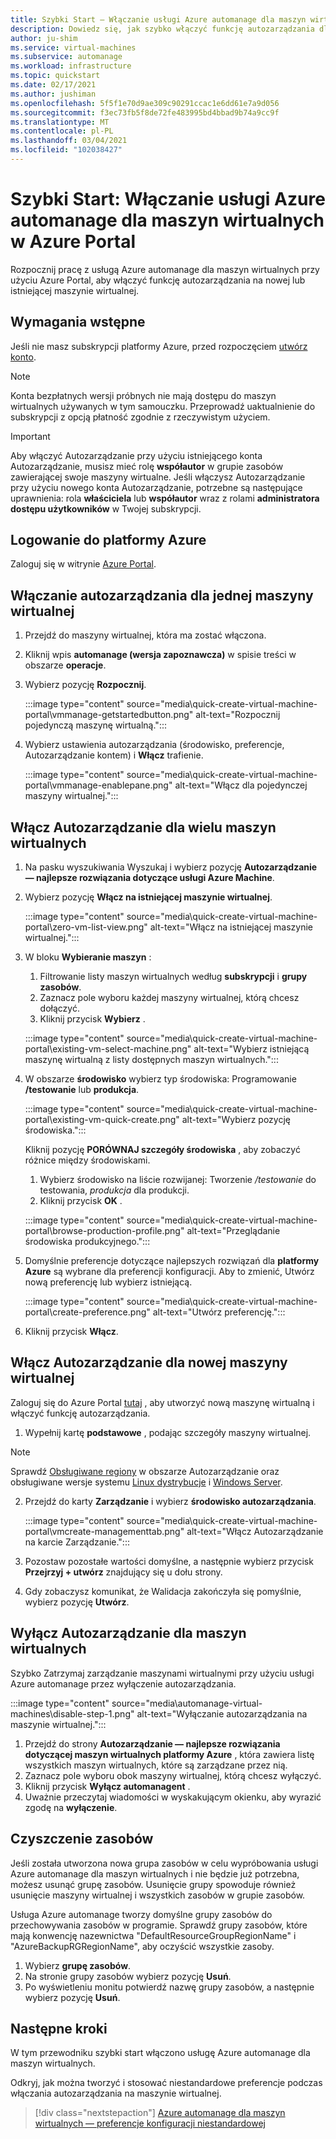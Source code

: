 ```yaml
---
title: Szybki Start — Włączanie usługi Azure automanage dla maszyn wirtualnych w Azure Portal
description: Dowiedz się, jak szybko włączyć funkcję autozarządzania dla maszyn wirtualnych na nowej lub istniejącej maszynie wirtualnej w Azure Portal.
author: ju-shim
ms.service: virtual-machines
ms.subservice: automanage
ms.workload: infrastructure
ms.topic: quickstart
ms.date: 02/17/2021
ms.author: jushiman
ms.openlocfilehash: 5f5f1e70d9ae309c90291ccac1e6dd61e7a9d056
ms.sourcegitcommit: f3ec73fb5f8de72fe483995bd4bbad9b74a9cc9f
ms.translationtype: MT
ms.contentlocale: pl-PL
ms.lasthandoff: 03/04/2021
ms.locfileid: "102038427"
---
```

# <a name="quickstart-enable-azure-automanage-for-virtual-machines-in-the-azure-portal"></a>Szybki Start: Włączanie usługi Azure automanage dla maszyn wirtualnych w Azure Portal

Rozpocznij pracę z usługą Azure automanage dla maszyn wirtualnych przy użyciu Azure Portal, aby włączyć funkcję autozarządzania na nowej lub istniejącej maszynie wirtualnej.


## <a name="prerequisites"></a>Wymagania wstępne

Jeśli nie masz subskrypcji platformy Azure, przed rozpoczęciem [utwórz konto](https://azure.microsoft.com/pricing/purchase-options/pay-as-you-go/).

> [!NOTE]
> Konta bezpłatnych wersji próbnych nie mają dostępu do maszyn wirtualnych używanych w tym samouczku. Przeprowadź uaktualnienie do subskrypcji z opcją płatność zgodnie z rzeczywistym użyciem.

> [!IMPORTANT]
> Aby włączyć Autozarządzanie przy użyciu istniejącego konta Autozarządzanie, musisz mieć rolę **współautor** w grupie zasobów zawierającej swoje maszyny wirtualne. Jeśli włączysz Autozarządzanie przy użyciu nowego konta Autozarządzanie, potrzebne są następujące uprawnienia: rola **właściciela** lub **współautor** wraz z rolami **administratora dostępu użytkowników** w Twojej subskrypcji.


## <a name="sign-in-to-azure"></a>Logowanie do platformy Azure

Zaloguj się w witrynie [Azure Portal](https://aka.ms/AutomanagePortal-Ignite21).

## <a name="enable-automanage-for-a-single-vm"></a>Włączanie autozarządzania dla jednej maszyny wirtualnej

1. Przejdź do maszyny wirtualnej, która ma zostać włączona.

2. Kliknij wpis **automanage (wersja zapoznawcza)** w spisie treści w obszarze **operacje**.

3. Wybierz pozycję **Rozpocznij**.

    :::image type="content" source="media\quick-create-virtual-machine-portal\vmmanage-getstartedbutton.png" alt-text="Rozpocznij pojedynczą maszynę wirtualną.":::

4. Wybierz ustawienia autozarządzania (środowisko, preferencje, Autozarządzanie kontem) i **Włącz** trafienie.

    :::image type="content" source="media\quick-create-virtual-machine-portal\vmmanage-enablepane.png" alt-text="Włącz dla pojedynczej maszyny wirtualnej.":::

## <a name="enable-automanage-for-multiple-vms"></a>Włącz Autozarządzanie dla wielu maszyn wirtualnych

1. Na pasku wyszukiwania Wyszukaj i wybierz pozycję **Autozarządzanie — najlepsze rozwiązania dotyczące usługi Azure Machine**.

2. Wybierz pozycję **Włącz na istniejącej maszynie wirtualnej**.

    :::image type="content" source="media\quick-create-virtual-machine-portal\zero-vm-list-view.png" alt-text="Włącz na istniejącej maszynie wirtualnej.":::

3. W bloku **Wybieranie maszyn** :
    1. Filtrowanie listy maszyn wirtualnych według **subskrypcji** i **grupy zasobów**.
    1. Zaznacz pole wyboru każdej maszyny wirtualnej, którą chcesz dołączyć.
    1. Kliknij przycisk **Wybierz** .

    :::image type="content" source="media\quick-create-virtual-machine-portal\existing-vm-select-machine.png" alt-text="Wybierz istniejącą maszynę wirtualną z listy dostępnych maszyn wirtualnych.":::

4. W obszarze **środowisko** wybierz typ środowiska: Programowanie **/testowanie** lub **produkcja**. 

    :::image type="content" source="media\quick-create-virtual-machine-portal\existing-vm-quick-create.png" alt-text="Wybierz pozycję środowiska.":::

   Kliknij pozycję **PORÓWNAJ szczegóły środowiska** , aby zobaczyć różnice między środowiskami.
    1. Wybierz środowisko na liście rozwijanej: Tworzenie */testowanie* do testowania, *produkcja* dla produkcji.
    1. Kliknij przycisk **OK** .

    :::image type="content" source="media\quick-create-virtual-machine-portal\browse-production-profile.png" alt-text="Przeglądanie środowiska produkcyjnego.":::

5. Domyślnie preferencje dotyczące najlepszych rozwiązań dla **platformy Azure** są wybrane dla preferencji konfiguracji. Aby to zmienić, Utwórz nową preferencję lub wybierz istniejącą. 

    :::image type="content" source="media\quick-create-virtual-machine-portal\create-preference.png" alt-text="Utwórz preferencję.":::

6. Kliknij przycisk **Włącz**.


## <a name="enable-automanage-for-a-new-vm"></a>Włącz Autozarządzanie dla nowej maszyny wirtualnej

Zaloguj się do Azure Portal [tutaj](https://aka.ms/AzureAutomanagePreview) , aby utworzyć nową maszynę wirtualną i włączyć funkcję autozarządzania.

1. Wypełnij kartę **podstawowe** , podając szczegóły maszyny wirtualnej.

> [!NOTE]
> Sprawdź [Obsługiwane regiony](automanage-virtual-machines.md#supported-regions) w obszarze Autozarządzanie oraz obsługiwane wersje systemu [Linux dystrybucje](automanage-linux.md#supported-linux-distributions-and-versions) i [Windows Server](automanage-windows-server.md#supported-windows-server-versions).

2. Przejdź do karty **Zarządzanie** i wybierz **środowisko autozarządzania**.

    :::image type="content" source="media\quick-create-virtual-machine-portal\vmcreate-managementtab.png" alt-text="Włącz Autozarządzanie na karcie Zarządzanie.":::

3. Pozostaw pozostałe wartości domyślne, a następnie wybierz przycisk **Przejrzyj + utwórz** znajdujący się u dołu strony.

4. Gdy zobaczysz komunikat, że Walidacja zakończyła się pomyślnie, wybierz pozycję **Utwórz**.

## <a name="disable-automanage-for-vms"></a>Wyłącz Autozarządzanie dla maszyn wirtualnych

Szybko Zatrzymaj zarządzanie maszynami wirtualnymi przy użyciu usługi Azure automanage przez wyłączenie autozarządzania.

:::image type="content" source="media\automanage-virtual-machines\disable-step-1.png" alt-text="Wyłączanie autozarządzania na maszynie wirtualnej.":::

1. Przejdź do strony **Autozarządzanie — najlepsze rozwiązania dotyczącej maszyn wirtualnych platformy Azure** , która zawiera listę wszystkich maszyn wirtualnych, które są zarządzane przez nią.
1. Zaznacz pole wyboru obok maszyny wirtualnej, którą chcesz wyłączyć.
1. Kliknij przycisk **Wyłącz automanagent** .
1. Uważnie przeczytaj wiadomości w wyskakującym okienku, aby wyrazić zgodę na **wyłączenie**.


## <a name="clean-up-resources"></a>Czyszczenie zasobów

Jeśli została utworzona nowa grupa zasobów w celu wypróbowania usługi Azure automanage dla maszyn wirtualnych i nie będzie już potrzebna, możesz usunąć grupę zasobów. Usunięcie grupy spowoduje również usunięcie maszyny wirtualnej i wszystkich zasobów w grupie zasobów.

Usługa Azure automanage tworzy domyślne grupy zasobów do przechowywania zasobów w programie. Sprawdź grupy zasobów, które mają konwencję nazewnictwa "DefaultResourceGroupRegionName" i "AzureBackupRGRegionName", aby oczyścić wszystkie zasoby.

1. Wybierz **grupę zasobów**.
1. Na stronie grupy zasobów wybierz pozycję **Usuń**.
1. Po wyświetleniu monitu potwierdź nazwę grupy zasobów, a następnie wybierz pozycję **Usuń**.


## <a name="next-steps"></a>Następne kroki

W tym przewodniku szybki start włączono usługę Azure automanage dla maszyn wirtualnych.

Odkryj, jak można tworzyć i stosować niestandardowe preferencje podczas włączania autozarządzania na maszynie wirtualnej.

> [!div class="nextstepaction"]
> [Azure automanage dla maszyn wirtualnych — preferencje konfiguracji niestandardowej](virtual-machines-custom-preferences.md)
